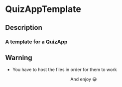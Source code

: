 # QuizAppTemplate
## Description
### A template for a QuizApp

## Warning
- You have to host the files in order for them to work
<p align="center">
And enjoy 😀
</p>
